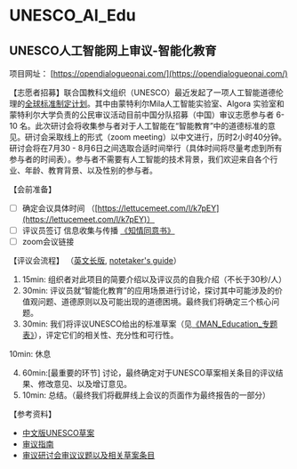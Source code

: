# UNESCO_AI_Edu
## UNESCO人工智能网上审议-智能化教育

项目网址： [https://opendialogueonai.com/](https://opendialogueonai.com/)

【志愿者招募】联合国教科文组织（UNESCO）最近发起了一项人工智能道德伦理的[全球标准制定计划](https://zh.unesco.org/artificial-intelligence/ethics)。其中由蒙特利尔Mila人工智能实验室、Algora 实验室和蒙特利尔大学负责的公民审议活动目前中国分队招募（中国）审议志愿参与者 6- 10 名。此次研讨会将收集参与者对于人工智能在“智能教育”中的道德标准的意见。研讨会采取线上的形式（zoom meeting）以中文进行，历时2小时40分钟。研讨会将在7月30 - 8月6日之间选取合适时间举行（具体时间将尽量考虑到所有参与者的时间表）。参与者不需要有人工智能的技术背景，我们欢迎来自各个行业、年龄、教育背景、以及性别的参与者。

【会前准备】
* [ ] 确定会议具体时间 （[https://lettucemeet.com/l/k7pEY](https://lettucemeet.com/l/k7pEY)）
* [ ] 评议员签订 信息收集与传播 [《知情同意书》](docs/MAN_Consent.pdf)
* [ ] zoom会议链接

【评议会流程】 （[英文长版](docs/ENG_Anim.pdf), [notetaker's guide](docs/ENG_Notes.pdf)）

1. 15min: 组织者对此项目的简要介绍以及评议员的自我介绍（不长于30秒/人）
2. 30min: 评议员就“智能化教育”的应用场景进行讨论，探讨其中可能涉及的价值观问题、道德原则以及可能出现的道德困境。最终我们将确定三个核心问题。
3. 30min: 我们将评议UNESCO给出的标准草案（见[《MAN_Education_专题表》](docs/MAN_Education_themes.pdf)），评定它们的相关性、充分性和可行性。

  10min: 休息

4. 60min:[最重要的环节] 讨论，最终确定对于UNESCO草案相关条目的评议结果、修改意见、以及增订意见。
5. 10min: 总结。（最终我们将截屏线上会议的页面作为最终报告的一部分）

【参考资料】
* [中文版UNESCO草案](https://unesdoc.unesco.org/ark:/48223/pf0000373434_chi)
* [审议指南](https://opendialogueonai.com/wp-content/uploads/2020/07/MAN_Delib.pdf)
* [审议研讨会审议议题以及相关草案条目](docs/MAN_Education_themes.pdf)


